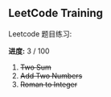 ## LeetCode Training

Leetcode 题目练习:

**进度:** 3 / 100

1. ~~Two Sum~~
2. ~~Add Two Numbers~~
13. ~~Roman to Integer~~